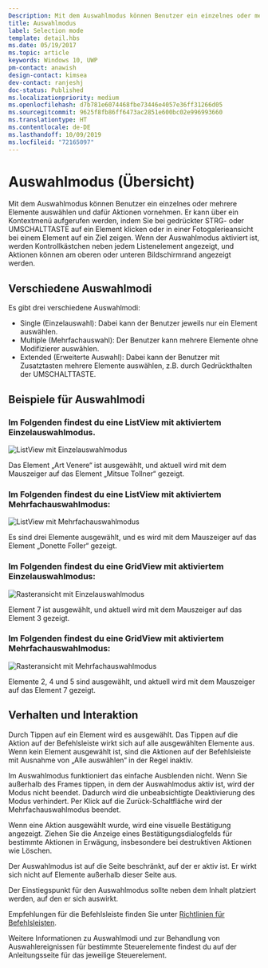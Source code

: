 ```yaml
---
Description: Mit dem Auswahlmodus können Benutzer ein einzelnes oder mehrere Elemente auswählen und dafür Aktionen vornehmen.
title: Auswahlmodus
label: Selection mode
template: detail.hbs
ms.date: 05/19/2017
ms.topic: article
keywords: Windows 10, UWP
pm-contact: anawish
design-contact: kimsea
dev-contact: ranjeshj
doc-status: Published
ms.localizationpriority: medium
ms.openlocfilehash: d7b781e6074468fbe73446e4057e36ff31266d05
ms.sourcegitcommit: 9625f8fb86ff6473ac2851e600bc02e996993660
ms.translationtype: HT
ms.contentlocale: de-DE
ms.lasthandoff: 10/09/2019
ms.locfileid: "72165097"
---
```

# <a name="selection-mode-overview"></a>Auswahlmodus (Übersicht)

Mit dem Auswahlmodus können Benutzer ein einzelnes oder mehrere Elemente auswählen und dafür Aktionen vornehmen. Er kann über ein Kontextmenü aufgerufen werden, indem Sie bei gedrückter STRG- oder UMSCHALTTASTE auf ein Element klicken oder in einer Fotogalerieansicht bei einem Element auf ein Ziel zeigen. Wenn der Auswahlmodus aktiviert ist, werden Kontrollkästchen neben jedem Listenelement angezeigt, und Aktionen können am oberen oder unteren Bildschirmrand angezeigt werden.

## <a name="different-selection-modes"></a>Verschiedene Auswahlmodi
Es gibt drei verschiedene Auswahlmodi:

- Single (Einzelauswahl): Dabei kann der Benutzer jeweils nur ein Element auswählen.
- Multiple (Mehrfachauswahl): Der Benutzer kann mehrere Elemente ohne Modifizierer auswählen.
- Extended (Erweiterte Auswahl): Dabei kann der Benutzer mit Zusatztasten mehrere Elemente auswählen, z.B. durch Gedrückthalten der UMSCHALTTASTE.

## <a name="selection-mode-examples"></a>Beispiele für Auswahlmodi
### <a name="here-is-a-listview-with-single-selection-mode-enabled"></a>Im Folgenden findest du eine ListView mit aktiviertem Einzelauswahlmodus.
![ListView mit Einzelauswahlmodus](images/listview-selection-single.png)

Das Element „Art Venere“ ist ausgewählt, und aktuell wird mit dem Mauszeiger auf das Element „Mitsue Tollner“ gezeigt.

### <a name="here-is-a-listview-with-multiple-selection-mode-enabled"></a>Im Folgenden findest du eine ListView mit aktiviertem Mehrfachauswahlmodus:
![ListView mit Mehrfachauswahlmodus](images/listview-selection-multiple.png)

Es sind drei Elemente ausgewählt, und es wird mit dem Mauszeiger auf das Element „Donette Foller“ gezeigt.

### <a name="here-is-a-gridview-with-single-selection-mode-enabled"></a>Im Folgenden findest du eine GridView mit aktiviertem Einzelauswahlmodus:
![Rasteransicht mit Einzelauswahlmodus](images/gridview-selection-single.png)

Element 7 ist ausgewählt, und aktuell wird mit dem Mauszeiger auf das Element 3 gezeigt.

### <a name="here-is-a-gridview-with-multiple-selection-mode-enabled"></a>Im Folgenden findest du eine GridView mit aktiviertem Mehrfachauswahlmodus:
![Rasteransicht mit Mehrfachauswahlmodus](images/gridview-selection-multiple.png)

Elemente 2, 4 und 5 sind ausgewählt, und aktuell wird mit dem Mauszeiger auf das Element 7 gezeigt.

## <a name="behavior-and-interaction"></a>Verhalten und Interaktion
Durch Tippen auf ein Element wird es ausgewählt. Das Tippen auf die Aktion auf der Befehlsleiste wirkt sich auf alle ausgewählten Elemente aus. Wenn kein Element ausgewählt ist, sind die Aktionen auf der Befehlsleiste mit Ausnahme von „Alle auswählen“ in der Regel inaktiv.

Im Auswahlmodus funktioniert das einfache Ausblenden nicht. Wenn Sie außerhalb des Frames tippen, in dem der Auswahlmodus aktiv ist, wird der Modus nicht beendet. Dadurch wird die unbeabsichtigte Deaktivierung des Modus verhindert. Per Klick auf die Zurück-Schaltfläche wird der Mehrfachauswahlmodus beendet.

Wenn eine Aktion ausgewählt wurde, wird eine visuelle Bestätigung angezeigt. Ziehen Sie die Anzeige eines Bestätigungsdialogfelds für bestimmte Aktionen in Erwägung, insbesondere bei destruktiven Aktionen wie Löschen.

Der Auswahlmodus ist auf die Seite beschränkt, auf der er aktiv ist. Er wirkt sich nicht auf Elemente außerhalb dieser Seite aus.

Der Einstiegspunkt für den Auswahlmodus sollte neben dem Inhalt platziert werden, auf den er sich auswirkt.

Empfehlungen für die Befehlsleiste finden Sie unter [Richtlinien für Befehlsleisten](app-bars.md).

Weitere Informationen zu Auswahlmodi und zur Behandlung von Auswahlereignissen für bestimmte Steuerelemente findest du auf der Anleitungsseite für das jeweilige Steuerelement.
